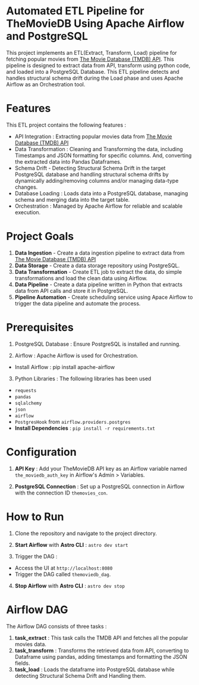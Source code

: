 Automated ETL Pipeline for TheMovieDB Using Apache Airflow and PostgreSQL
========

This project implements an ETL(Extract, Transform, Load) pipeline for fetching popular movies from [The Movie Database (TMDB) API](https://www.themoviedb.org/). This pipeline is designed to extract data from API, transform using python code, and loaded into a PostgreSQL Database. This ETL pipeline detects and handles structural schema drift during the Load phase and uses Apache Airflow as an Orchestration tool.

Features
================

This ETL project contains the following features :
- API Integration : Extracting popular movies data from [The Movie Database (TMDB) API](https://www.themoviedb.org/)
- Data Transformation : Cleaning and Transforming the data, including Timestamps and JSON formatting for specific columns. And, converting the extracted data into Pandas Dataframes.
- Schema Drift - Detecting Structural Schema Drift in the target PostgreSQL database and handling structural schema drifts by dynamically adding/removing columns and/or managing data-type changes.
- Database Loading : Loads data into a PostgreSQL database, managing schema and merging data into the target table.
- Orchestration : Managed by Apache Airflow for reliable and scalable execution.

Project Goals
================
1. **Data Ingestion** - Create a data ingestion pipeline to extract data from  [The Movie Database (TMDB) API](https://www.themoviedb.org/)
2. **Data Storage** - Create a data storage repository using PostgreSQL.
3. **Data Transformation**  - Create ETL job to extract the data, do simple transformations and load the clean data using Airflow.
4. **Data Pipeline** - Create a data pipeline written in Python that extracts data from API calls and store it in PostgreSQL.
5. **Pipeline Automation** - Create scheduling service using Apace Airflow to trigger the data pipeline and automate the process.


Prerequisites
===========================

1. PostgreSQL Database : Ensure PostgreSQL is installed and running.

2. Airflow : Apache Airflow is used for Orchestration.
- Install Airflow : pip install apache-airflow

3. Python Libraries : The following libraries has been used
- ```requests```
- ```pandas```
- ```sqlalchemy```
- ```json```
- ```airflow```
- ```PostgresHook``` from ```airflow.providers.postgres```
- **Install Dependencies** : ```pip install -r requirements.txt```
  
  
Configuration
=================================
1. **API Key** : Add your TheMovieDB API key as an Airflow variable named ```the_moviedb_auth_key``` in Airflow's Admin > Variables.

2. **PostgreSQL Connection** : Set up a PostgreSQL connection in Airflow with the connection ID ```themovies_con```.

How to Run
=======
1. Clone the repository and navigate to the project directory.

2. **Start Airflow**  with **Astro CLI** : ```astro dev start```

3. Trigger the DAG : 
- Access the UI at ```http://localhost:8080```
- Trigger the DAG called ```themoviedb_dag```.

4. **Stop Airflow** with **Astro CLI** : ```astro dev stop```

Airflow DAG
=================================
The Airflow DAG consists of three tasks : 
1. **task_extract** : This task calls the TMDB API and fetches all the popular movies data.
2. **task_transform** : Transforms the retrieved data from API, converting to Dataframe using pandas, adding timestamps and formatting the JSON fields.
3. **task_load** : Loads the dataframe into PostgreSQL database while detecting Structural Schema Drift and Handling them.


